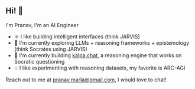 ## Hi! 👋

I'm Pranav, I'm an AI Engineer

- ⚛️ I like building intelligent interfaces (think JARVIS)
- 🔭 I'm currently exploring LLMs + reasoning frameworks + epistemology (think Socrates using JARVIS)
- 🌱 I'm currently building [kalpa.chat](https://kalpa.chat), a reasoning engine that works on Socratic questioning 
- 💡 I like experimenting with reasoning datasets, my favorite is ARC-AGI


 
Reach out to me at pranav.marla@gmail.com, I would love to chat!
  

<!--
**marlaman/marlaman** is a ✨ _special_ ✨ repository because its `README.md` (this file) appears on your GitHub profile.

Here are some ideas to get you started:

- 🔭 I’m currently working on ...
- 🌱 I’m currently learning ...
- 👯 I’m looking to collaborate on ...
- 🤔 I’m looking for help with ...
- 💬 Ask me about ...
- 📫 How to reach me: ...
- 😄 Pronouns: ...
- ⚡ Fun fact: ...
-->
